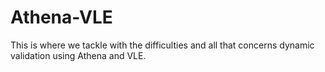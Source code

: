 Athena-VLE
==========

This is where we tackle with the difficulties and all that concerns dynamic validation using Athena and VLE.
